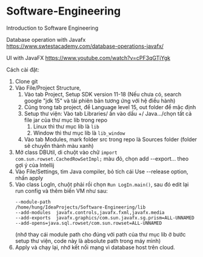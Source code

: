 # Software-Engineering
Introduction to Software Engineering

Database operation with Javafx
https://www.swtestacademy.com/database-operations-javafx/

UI with JavaFX
https://www.youtube.com/watch?v=cPF3qGTjYgk

Cách cài đặt:
1. Clone git
2. Vào File/Project Structure,
   1. Vào tab Project, Setup SDK version 11-18 (Nếu chưa có, search google "jdk 15" và tải phiên bản tương ứng với hệ điều hành)
   2. Cũng trong tab project, để Language level 15, out folder để mặc định
   3. Setup thư viện: Vào tab Libraries/ ấn vào dấu +/ Java.../chọn tất cả file jar của thư mục lib trong repo
      1. Linux thì thư mục lib là `lib`
      2. Window thì thư mục lib là `lib_window`
   4. Vào tab Modules, mark folder src trong repo là Sources folder (folder sẽ chuyển thành màu xanh)
3. Mở class DBUtil, di chuột vào chữ
   `import com.sun.rowset.CachedRowSetImpl;` màu đỏ, chọn add --export... theo gợi ý của Intellij
4. Vào File/Settings, tìm Java compiler, bỏ tích cái Use --release option, nhấn apply
5. Vào class LogIn, chuột phải rồi chọn `Run LogIn.main()`, sau đó edit lại run config và thêm biến VM như sau: 
    ```
    --module-path
   /home/hung/IdeaProjects/Software-Engineering/lib
   --add-modules  javafx.controls,javafx.fxml,javafx.media    
   --add-exports  javafx.graphics/com.sun.javafx.sg.prism=ALL-UNNAMED 
   --add-opens=java.sql.rowset/com.sun.rowset=ALL-UNNAMED
    ```
    (nhớ thay cái module path cho đúng với path của thư mục lib ở bước setup thư viện, code này là absolute path trong máy mình)
6. Apply và chạy lại, nhớ kết nối mạng vì database host trên cloud.
